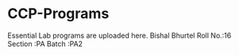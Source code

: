 # CCP-Programs
Essential Lab programs are uploaded here.
Bishal Bhurtel
Roll No.:16
Section :PA
Batch :PA2
